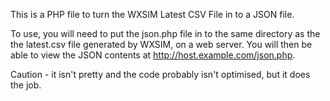 This is a PHP file to turn the WXSIM Latest CSV File in to a JSON file. 

To use, you will need to put the json.php file in to the same directory as the the latest.csv file generated by WXSIM, on a web server.
You will then be able to view the JSON contents at http://host.example.com/json.php. 

Caution - it isn't pretty and the code probably isn't optimised, but it does the job. 
